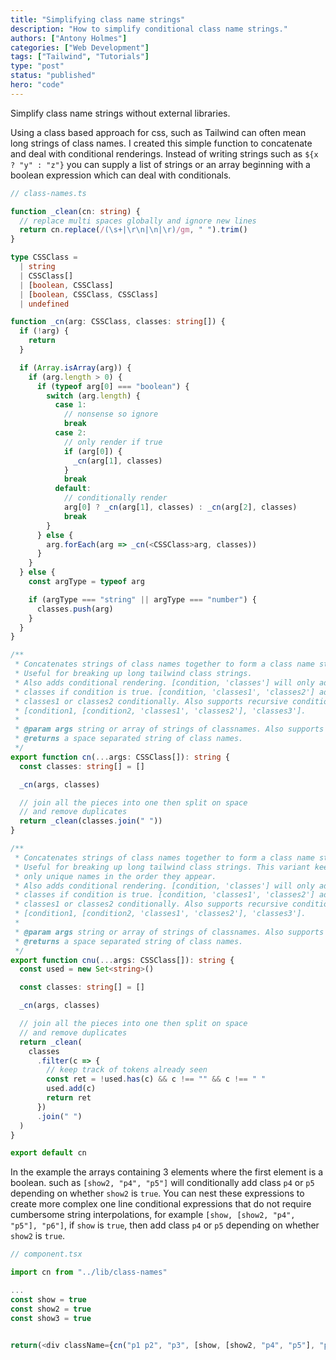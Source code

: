 ```yaml
---
title: "Simplifying class name strings"
description: "How to simplify conditional class name strings."
authors: ["Antony Holmes"]
categories: ["Web Development"]
tags: ["Tailwind", "Tutorials"]
type: "post"
status: "published"
hero: "code"
---
```


Simplify class name strings without external libraries.

<!-- end -->

Using a class based approach for css, such as Tailwind can often mean long strings of class names. I created
this simple function to concatenate and deal with conditional renderings. Instead of writing strings such as `${x ? "y" : "z"}`
you can supply a list of strings or an array beginning with a boolean expression which can deal with conditionals.

```typescript
// class-names.ts

function _clean(cn: string) {
  // replace multi spaces globally and ignore new lines
  return cn.replace(/(\s+|\r\n|\n|\r)/gm, " ").trim()
}

type CSSClass =
  | string
  | CSSClass[]
  | [boolean, CSSClass]
  | [boolean, CSSClass, CSSClass]
  | undefined

function _cn(arg: CSSClass, classes: string[]) {
  if (!arg) {
    return
  }

  if (Array.isArray(arg)) {
    if (arg.length > 0) {
      if (typeof arg[0] === "boolean") {
        switch (arg.length) {
          case 1:
            // nonsense so ignore
            break
          case 2:
            // only render if true
            if (arg[0]) {
              _cn(arg[1], classes)
            }
            break
          default:
            // conditionally render
            arg[0] ? _cn(arg[1], classes) : _cn(arg[2], classes)
            break
        }
      } else {
        arg.forEach(arg => _cn(<CSSClass>arg, classes))
      }
    }
  } else {
    const argType = typeof arg

    if (argType === "string" || argType === "number") {
      classes.push(arg)
    }
  }
}

/**
 * Concatenates strings of class names together to form a class name string.
 * Useful for breaking up long tailwind class strings.
 * Also adds conditional rendering. [condition, 'classes'] will only add the
 * classes if condition is true. [condition, 'classes1', 'classes2'] adds
 * classes1 or classes2 conditionally. Also supports recursive conditionals.
 * [condition1, [condition2, 'classes1', 'classes2'], 'classes3'].
 *
 * @param args string or array of strings of classnames. Also supports condition c
 * @returns a space separated string of class names.
 */
export function cn(...args: CSSClass[]): string {
  const classes: string[] = []

  _cn(args, classes)

  // join all the pieces into one then split on space
  // and remove duplicates
  return _clean(classes.join(" "))
}

/**
 * Concatenates strings of class names together to form a class name string.
 * Useful for breaking up long tailwind class strings. This variant keeps
 * only unique names in the order they appear.
 * Also adds conditional rendering. [condition, 'classes'] will only add the
 * classes if condition is true. [condition, 'classes1', 'classes2'] adds
 * classes1 or classes2 conditionally. Also supports recursive conditionals.
 * [condition1, [condition2, 'classes1', 'classes2'], 'classes3'].
 *
 * @param args string or array of strings of classnames. Also supports condition c
 * @returns a space separated string of class names.
 */
export function cnu(...args: CSSClass[]): string {
  const used = new Set<string>()

  const classes: string[] = []

  _cn(args, classes)

  // join all the pieces into one then split on space
  // and remove duplicates
  return _clean(
    classes
      .filter(c => {
        // keep track of tokens already seen
        const ret = !used.has(c) && c !== "" && c !== " "
        used.add(c)
        return ret
      })
      .join(" ")
  )
}

export default cn
```

In the example the arrays containing 3 elements where the first element is a boolean. such as `[show2, "p4", "p5"]` will conditionally add class `p4` or `p5` depending on whether `show2` is `true`. You can nest these expressions to create more complex one line conditional expressions that do not require cumbersome string interpolations, for example `[show, [show2, "p4", "p5"], "p6"]`, if `show` is `true`, then add class `p4` or `p5` depending on whether `show2` is `true`.

```typescript
// component.tsx

import cn from "../lib/class-names"

...
const show = true
const show2 = true
const show3 = true


return(<div className={cn("p1 p2", "p3", [show, [show2, "p4", "p5"], "p6"], [show3, "p7"])}>)
```
